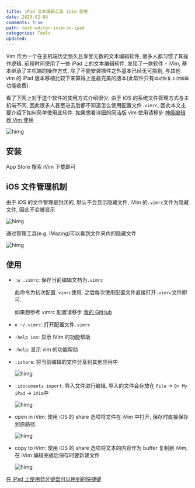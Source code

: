 ```yaml
---
title: iPad 文本编辑工具 iVim 使用
date: 2020-02-03
comments: true
path: text-editor-ivim-on-ipad
categories: Tools
updated:
---
```


Vim 作为一个在主机端历史悠久且享誉无数的文本编辑软件, 很多人都习惯了其操作逻辑. 前段时间使用了一些 iPad 上的文本编辑软件, 发现了一款软件 - iVim, 基本继承了主机端的操作方式, 除了不能安装插件之外基本已经无可挑剔, 与其他 vim 的 iPad 版本移植比较下来算得上是最完美的版本(此软件只有`自动恢复上次编辑`功能收费).

看了下网上对于这个软件的使用方式介绍很少, 由于 iOS 的系统文件管理方式与主机端不同, 因此很多人甚至进去后都不知道怎么使用配置文件`.vimrc`, 因此本文主要介绍下如何简单使用此软件. 如果想看详细的简洁版 vim 使用请移步 [神级编辑器 Vim 使用](https://www.hanleylee.com/usage-of-vim-editor.html)

![himg](https://a.hanleylee.com/HKMS/2020-02-03-main.png?x-oss-process=style/WaMa)

<!-- more -->

## 安装

App Store 搜索 iVim 下载即可

## iOS 文件管理机制

由于 iOS 的文件管理是封闭的, 默认不会显示隐藏文件, iVim 的`.vimrc`文件为隐藏文件, 因此不会被显示

![himg](https://a.hanleylee.com/HKMS/2020-02-03-hidden%20vimrc.gif)

通过管理工具(e.g. iMazing)可以看到文件夹内的隐藏文件

![himg](https://a.hanleylee.com/HKMS/2020-02-03-imazing%20show.png?x-oss-process=style/WaMa)

## 使用

- `:w .vimrc`: 保存当前编辑文档为`.vimrc`

    此命令为初次配置`.vimrc`使用, 之后每次使用配置文件直接打开`.vimrc`文件即可.

    如果想参考 vimrc 配置请移步 [我的 GitHub](https://github.com/HanleyLee/Config)

- `e ~/.vimrc`: 打开配置文件`.vimrc`

- `:help ios`: 显示 iVim 的功能帮助

- `:help`: 显示 vim 的功能帮助

- `:ishare`: 将当前编辑的文件分享到其他应用中

    ![himg](https://a.hanleylee.com/HKMS/2020-02-03-ishare.gif)

- `:idocuments import`: 导入文件进行编辑, 导入的文件会存放在 `File` → `On My iPad` → `iVim`中

    ![himg](https://a.hanleylee.com/HKMS/2020-02-03-idocuments%20import.gif)

- open in iVim: 使用 iOS 的 share 选项将文件在 iVim 中打开, 保存时直接保存到原路径.

    ![himg](https://a.hanleylee.com/HKMS/2020-02-03-open%20in%20iVim.gif)

- copy to iVim: 使用 iOS 的 share 选项将文本的内容作为 buffer 复制到 iVim, 在 iVim 编辑完成后保存时要新建文件

    ![himg](https://a.hanleylee.com/HKMS/2020-02-03-copy%20to%20iVim.gif)

[在 iPad 上使用蓝牙键盘可以用到的快捷键](https://www.hanleylee.com/shortcut-of-bluetooth-keyboard-on-ipad.html)

